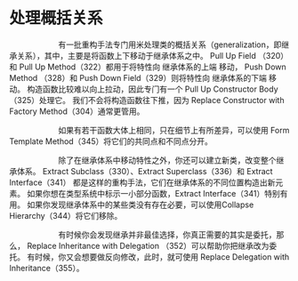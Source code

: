 # 处理概括关系

&emsp;&emsp;&emsp;&emsp;&emsp;&emsp;
有一批重构手法专门用米处理类的概括关系（generalization，即继承关系），其中，主要是将函数上下移动于继承体系之中。
Pull Up Field （320）和 Pull Up Method（322）都⽤于将特性向 继承体系的上端 移动，
Push Down Method （328）和 Push Down Field（329）则将特性向 继承体系的下端 移动。
构造函数⽐较难以向上拉动，因此专⻔有⼀个 Pull Up Constructor Body （325）处理它。
我们不会将构造函数往下推，因为 Replace Constructor with Factory Method（304）通常更管⽤。

&emsp;&emsp;&emsp;&emsp;&emsp;&emsp;
如果有若⼲函数⼤体上相同，只在细节上有所差异，可以使⽤ Form Template Method（345）将它们的共同点和不同点分开。

&emsp;&emsp;&emsp;&emsp;&emsp;&emsp;
除了在继承体系中移动特性之外，你还可以建⽴新类，改变整个继承体系。
Extract Subclass（330）、Extract Superclass（336）和 Extract Interface（341）
都是这样的重构⼿法，它们在继承体系的不同位置构造出新元素。
如果你想在类型系统中标示⼀⼩部分函数，Extract Interface（341）特别有⽤。
如果你发现继承体系中的某些类没有存在必要，可以使⽤Collapse Hierarchy（344）将它们移除。

&emsp;&emsp;&emsp;&emsp;&emsp;&emsp;
有时候你会发现继承并⾮最佳选择，你真正需要的其实是委托，那么，
Replace Inheritance with Delegation （352）可以帮助你把继承改为委托。
有时候，你⼜会想要做反向修改，此时，就可使⽤ Replace Delegation with Inheritance（355）。

